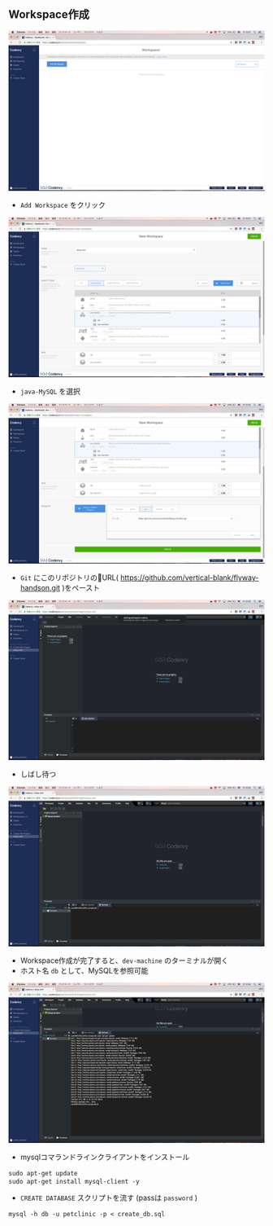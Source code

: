 

## Workspace作成

![](img/1.png)

- `Add Workspace` をクリック

![](img/2.png)

- `java-MySQL` を選択

![](img/3.png)

- `Git` にこのリポジトリのURL( https://github.com/vertical-blank/flyway-handson.git )をペースト

![](img/4.png)

- しばし待つ

![](img/5.png)

- Workspace作成が完了すると、`dev-machine` のターミナルが開く
- ホスト名 `db` として、MySQLを参照可能

![](img/6.png)

- mysqlコマランドラインクライアントをインストール

```
sudo apt-get update
sudo apt-get install mysql-client -y
```

- `CREATE DATABASE` スクリプトを流す (passは `password` )
```
mysql -h db -u petclinic -p < create_db.sql
```

